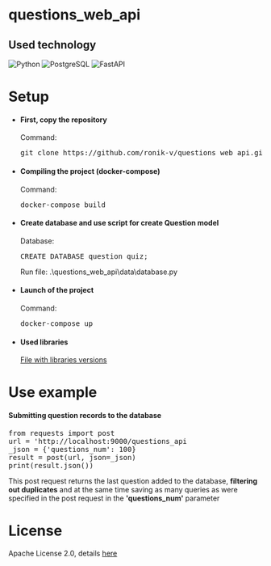 # questions_web_api

## Used technology
![Python](https://img.shields.io/badge/Python-3776AB?style=for-the-badge&logo=python&logoColor=white)
![PostgreSQL](https://img.shields.io/badge/PostgreSQL-316192?style=for-the-badge&logo=postgresql&logoColor=white)
![FastAPI](https://img.shields.io/badge/FastAPI-005571?style=for-the-badge&logo=fastapi)

# Setup
<div>
    <ul>
        <li>
            <h4>First, copy the repository</h4>
            <p>Command:</p>
            <pre>git clone https://github.com/ronik-v/questions_web_api.git</pre>
        </li>
        <li>
            <h4>Compiling the project (docker-compose)</h4>
            <p>Command:</p>
            <pre>docker-compose build</pre>
        </li>
        <li>
            <h4>Create database and use script for create Question model</h4>
            <p>Database:</p>
            <pre>CREATE DATABASE question_quiz;</pre>
            <p>Run file: .\questions_web_api\data\database.py</p>
        </li>
        <li>
            <h4>Launch of the project</h4>
            <p>Command:</p>
            <pre>docker-compose up</pre>
        </li>
        <li>
            <h4>Used libraries</h4>
            <a href="requirements.txt">File with libraries versions</a>
        </li>
    </ul>
</div>

# Use example
<div>
    <h4>Submitting question records to the database</h4>
    <pre>from requests import post<br>url = 'http://localhost:9000/questions_api<br>_json = {'questions_num': 100}<br>result = post(url, json=_json)<br>print(result.json())</pre>
    <p>This post request returns the last question added to the database, <b>filtering out duplicates</b> and at the same time saving as many queries as were specified in the post request in the <b>'questions_num'</b> parameter</p>
</div>

# License
<div>
    <p>Apache License 2.0, details  <a href="LICENSE">here</a></p>
</div>
